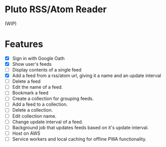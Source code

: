 # Pluto RSS/Atom Reader
(WIP)

# Features  
- [x] Sign in with Google Oath
- [x] Show user's feeds
- [ ] Display contents of a single feed
- [x] Add a feed from a rss/atom url, giving it a name and an update interval
- [ ] Delete a feed
- [ ] Edit the name of a feed.
- [ ] Bookmark a feed
- [ ] Create a collection for grouping feeds.
- [ ] Add a feed to a collection.
- [ ] Delete a collection.
- [ ] Edit collection name.
- [ ] Change update interval of a feed.
- [ ] Background job that updates feeds based on it's update interval.
- [ ] Host on AWS
- [ ] Service workers and local caching for offline PWA functionality.
